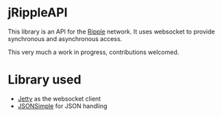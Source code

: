 jRippleAPI
==========

This library is an API for the [Ripple](http://ripple.com/)  network. It uses websocket to provide synchronous and asynchronous access.

This very much a work in progress, contributions welcomed.


Library used
==
*  [Jetty](http://www.eclipse.org/jetty/) as the websocket client
*  [JSONSimple](https://code.google.com/p/json-simple/) for JSON handling

